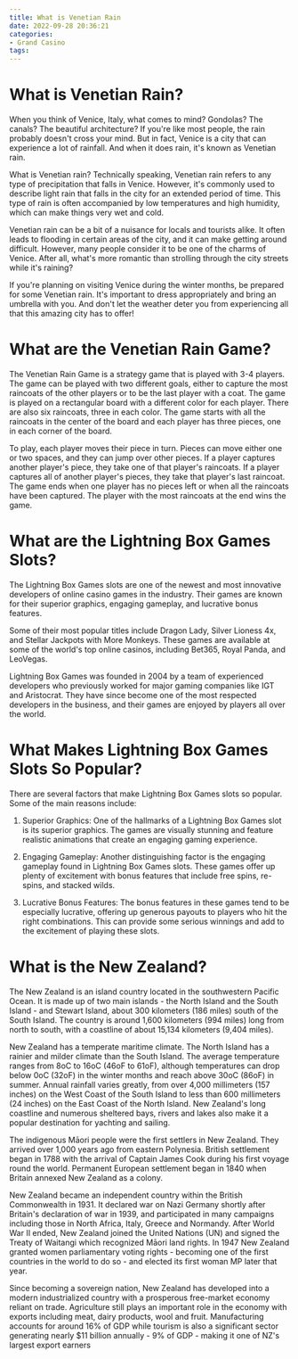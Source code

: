 ```yaml
---
title: What is Venetian Rain
date: 2022-09-28 20:36:21
categories:
- Grand Casino
tags:
---
```



#  What is Venetian Rain?

When you think of Venice, Italy, what comes to mind? Gondolas? The canals? The beautiful architecture? If you're like most people, the rain probably doesn't cross your mind. But in fact, Venice is a city that can experience a lot of rainfall. And when it does rain, it's known as Venetian rain.

What is Venetian rain? Technically speaking, Venetian rain refers to any type of precipitation that falls in Venice. However, it's commonly used to describe light rain that falls in the city for an extended period of time. This type of rain is often accompanied by low temperatures and high humidity, which can make things very wet and cold.

Venetian rain can be a bit of a nuisance for locals and tourists alike. It often leads to flooding in certain areas of the city, and it can make getting around difficult. However, many people consider it to be one of the charms of Venice. After all, what's more romantic than strolling through the city streets while it's raining?

If you're planning on visiting Venice during the winter months, be prepared for some Venetian rain. It's important to dress appropriately and bring an umbrella with you. And don't let the weather deter you from experiencing all that this amazing city has to offer!

#  What are the Venetian Rain Game?

The Venetian Rain Game is a strategy game that is played with 3-4 players. The game can be played with two different goals, either to capture the most raincoats of the other players or to be the last player with a coat. The game is played on a rectangular board with a different color for each player. There are also six raincoats, three in each color. The game starts with all the raincoats in the center of the board and each player has three pieces, one in each corner of the board.

To play, each player moves their piece in turn. Pieces can move either one or two spaces, and they can jump over other pieces. If a player captures another player's piece, they take one of that player's raincoats. If a player captures all of another player's pieces, they take that player's last raincoat. The game ends when one player has no pieces left or when all the raincoats have been captured. The player with the most raincoats at the end wins the game.

#  What are the Lightning Box Games Slots?

The Lightning Box Games slots are one of the newest and most innovative developers of online casino games in the industry. Their games are known for their superior graphics, engaging gameplay, and lucrative bonus features.

Some of their most popular titles include Dragon Lady, Silver Lioness 4x, and Stellar Jackpots with More Monkeys. These games are available at some of the world's top online casinos, including Bet365, Royal Panda, and LeoVegas.

Lightning Box Games was founded in 2004 by a team of experienced developers who previously worked for major gaming companies like IGT and Aristocrat. They have since become one of the most respected developers in the business, and their games are enjoyed by players all over the world.

# What Makes Lightning Box Games Slots So Popular?

There are several factors that make Lightning Box Games slots so popular. Some of the main reasons include:

1) Superior Graphics: One of the hallmarks of a Lightning Box Games slot is its superior graphics. The games are visually stunning and feature realistic animations that create an engaging gaming experience.

2) Engaging Gameplay: Another distinguishing factor is the engaging gameplay found in Lightning Box Games slots. These games offer up plenty of excitement with bonus features that include free spins, re-spins, and stacked wilds.

3) Lucrative Bonus Features: The bonus features in these games tend to be especially lucrative, offering up generous payouts to players who hit the right combinations. This can provide some serious winnings and add to the excitement of playing these slots.

#  What is the New Zealand?

The New Zealand is an island country located in the southwestern Pacific Ocean. It is made up of two main islands - the North Island and the South Island - and Stewart Island, about 300 kilometers (186 miles) south of the South Island. The country is around 1,600 kilometers (994 miles) long from north to south, with a coastline of about 15,134 kilometers (9,404 miles).

New Zealand has a temperate maritime climate. The North Island has a rainier and milder climate than the South Island. The average temperature ranges from 8oC to 16oC (46oF to 61oF), although temperatures can drop below 0oC (32oF) in the winter months and reach above 30oC (86oF) in summer. Annual rainfall varies greatly, from over 4,000 millimeters (157 inches) on the West Coast of the South Island to less than 600 millimeters (24 inches) on the East Coast of the North Island. New Zealand's long coastline and numerous sheltered bays, rivers and lakes also make it a popular destination for yachting and sailing.

The indigenous Māori people were the first settlers in New Zealand. They arrived over 1,000 years ago from eastern Polynesia. British settlement began in 1788 with the arrival of Captain James Cook during his first voyage round the world. Permanent European settlement began in 1840 when Britain annexed New Zealand as a colony.

New Zealand became an independent country within the British Commonwealth in 1931. It declared war on Nazi Germany shortly after Britain's declaration of war in 1939, and participated in many campaigns including those in North Africa, Italy, Greece and Normandy. After World War II ended, New Zealand joined the United Nations (UN) and signed the Treaty of Waitangi which recognized Māori land rights. In 1947 New Zealand granted women parliamentary voting rights - becoming one of the first countries in the world to do so - and elected its first woman MP later that year.

Since becoming a sovereign nation, New Zealand has developed into a modern industrialized country with a prosperous free-market economy reliant on trade. Agriculture still plays an important role in the economy with exports including meat, dairy products, wool and fruit. Manufacturing accounts for around 16% of GDP while tourism is also a significant sector generating nearly $11 billion annually - 9% of GDP - making it one of NZ's largest export earners